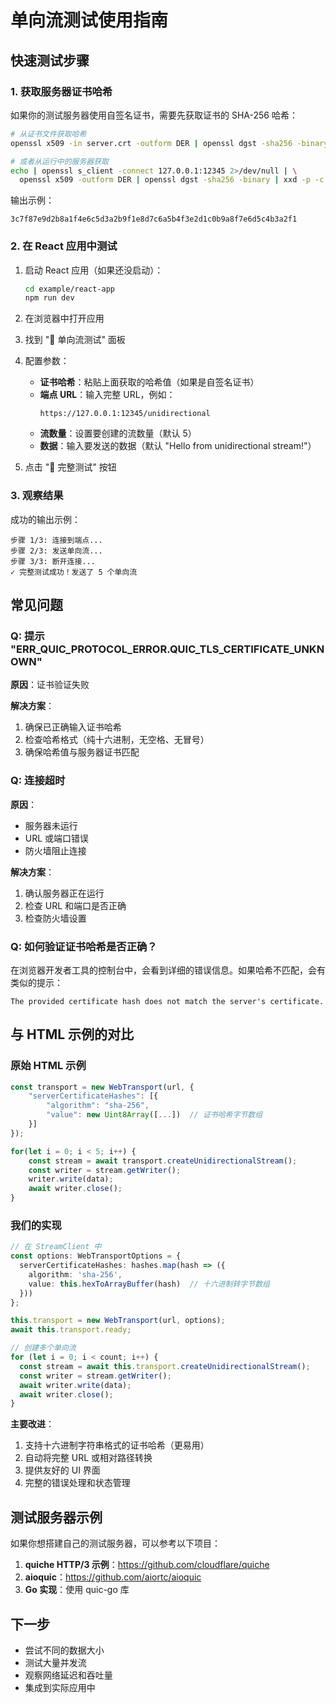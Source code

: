 # 单向流测试使用指南

## 快速测试步骤

### 1. 获取服务器证书哈希

如果你的测试服务器使用自签名证书，需要先获取证书的 SHA-256 哈希：

```bash
# 从证书文件获取哈希
openssl x509 -in server.crt -outform DER | openssl dgst -sha256 -binary | xxd -p -c 64

# 或者从运行中的服务器获取
echo | openssl s_client -connect 127.0.0.1:12345 2>/dev/null | \
  openssl x509 -outform DER | openssl dgst -sha256 -binary | xxd -p -c 64
```

输出示例：
```
3c7f87e9d2b8a1f4e6c5d3a2b9f1e8d7c6a5b4f3e2d1c0b9a8f7e6d5c4b3a2f1
```

### 2. 在 React 应用中测试

1. 启动 React 应用（如果还没启动）：
   ```bash
   cd example/react-app
   npm run dev
   ```

2. 在浏览器中打开应用

3. 找到 "🧪 单向流测试" 面板

4. 配置参数：
   - **证书哈希**：粘贴上面获取的哈希值（如果是自签名证书）
   - **端点 URL**：输入完整 URL，例如：
     ```
     https://127.0.0.1:12345/unidirectional
     ```
   - **流数量**：设置要创建的流数量（默认 5）
   - **数据**：输入要发送的数据（默认 "Hello from unidirectional stream!"）

5. 点击 "🚀 完整测试" 按钮

### 3. 观察结果

成功的输出示例：
```
步骤 1/3: 连接到端点...
步骤 2/3: 发送单向流...
步骤 3/3: 断开连接...
✓ 完整测试成功！发送了 5 个单向流
```

## 常见问题

### Q: 提示 "ERR_QUIC_PROTOCOL_ERROR.QUIC_TLS_CERTIFICATE_UNKNOWN"

**原因**：证书验证失败

**解决方案**：
1. 确保已正确输入证书哈希
2. 检查哈希格式（纯十六进制，无空格、无冒号）
3. 确保哈希值与服务器证书匹配

### Q: 连接超时

**原因**：
- 服务器未运行
- URL 或端口错误
- 防火墙阻止连接

**解决方案**：
1. 确认服务器正在运行
2. 检查 URL 和端口是否正确
3. 检查防火墙设置

### Q: 如何验证证书哈希是否正确？

在浏览器开发者工具的控制台中，会看到详细的错误信息。如果哈希不匹配，会有类似的提示：
```
The provided certificate hash does not match the server's certificate.
```

## 与 HTML 示例的对比

### 原始 HTML 示例

```javascript
const transport = new WebTransport(url, {
    "serverCertificateHashes": [{
        "algorithm": "sha-256",
        "value": new Uint8Array([...])  // 证书哈希字节数组
    }]
});

for(let i = 0; i < 5; i++) {
    const stream = await transport.createUnidirectionalStream();
    const writer = stream.getWriter();
    writer.write(data);
    await writer.close();
}
```

### 我们的实现

```typescript
// 在 StreamClient 中
const options: WebTransportOptions = {
  serverCertificateHashes: hashes.map(hash => ({
    algorithm: 'sha-256',
    value: this.hexToArrayBuffer(hash)  // 十六进制转字节数组
  }))
};

this.transport = new WebTransport(url, options);
await this.transport.ready;

// 创建多个单向流
for (let i = 0; i < count; i++) {
  const stream = await this.transport.createUnidirectionalStream();
  const writer = stream.getWriter();
  await writer.write(data);
  await writer.close();
}
```

**主要改进**：
1. 支持十六进制字符串格式的证书哈希（更易用）
2. 自动将完整 URL 或相对路径转换
3. 提供友好的 UI 界面
4. 完整的错误处理和状态管理

## 测试服务器示例

如果你想搭建自己的测试服务器，可以参考以下项目：

1. **quiche HTTP/3 示例**：https://github.com/cloudflare/quiche
2. **aioquic**：https://github.com/aiortc/aioquic
3. **Go 实现**：使用 quic-go 库

## 下一步

- 尝试不同的数据大小
- 测试大量并发流
- 观察网络延迟和吞吐量
- 集成到实际应用中
